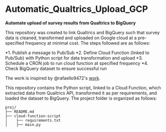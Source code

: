 # Automatic_Qualtrics_Upload_GCP

**Automate upload of survey results from Qualtrics to BigQuery**

This repository was created to link Qualtrics and BigQuery such that survey data is cleaned, transformed and uploaded on Google cloud at a pre-specified frequency at minimal cost. The steps followed are as follows:

*1. Publish a message to Pub/Sub
*2. Define Cloud Function (linked to Pub/Sub) with Python script for data transformation and upload
*3. Schedule a CRON job to run cloud function at specified frequency
*4. Check BigQuery dataset to ensure successful run

The work is inspired by @rafaello9472's [work](https://github.com/rafaello9472/c4ds). 

This repository contains the Python script, linked to a Cloud Function, which extracted data from Qualtrics API, transformed it as per requirements, and loaded the dataset to BigQuery. The project folder is organized as follows:

```
proj/
├── README.md
├── cloud-function-script   
│    ├── requirements.txt
│    ├── main.py
```
